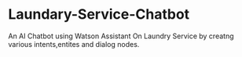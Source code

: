 # Laundary-Service-Chatbot
An AI Chatbot using Watson Assistant On Laundry Service by creatng various intents,entites and dialog nodes.
